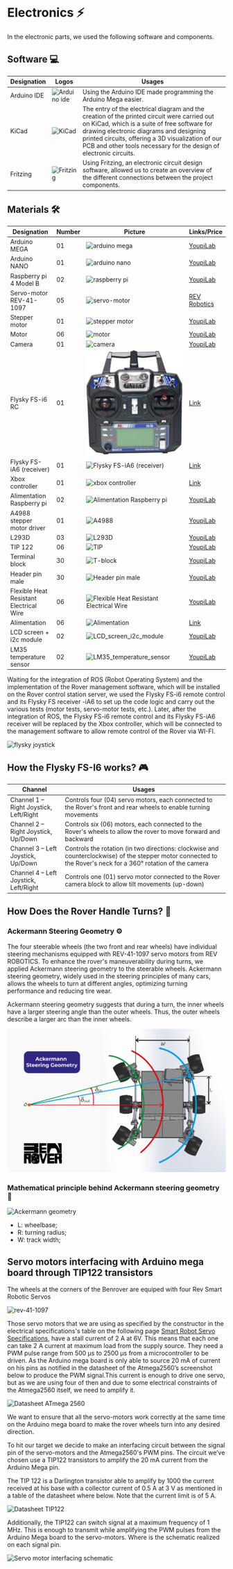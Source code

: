 # Electronics ⚡
In the electronic parts, we used the following software and components.

## Software 💻
| Designation | Logos | Usages |
| ------ | ------ | ------ |
| Arduino IDE | ![Arduino ide](https://raw.githubusercontent.com/iudhael/benrover-docs/electrical/Electrical/images/software/IDE%20arduino.jpeg) | Using the Arduino IDE made programming the Arduino Mega easier. |
| KiCad | ![KiCad](https://raw.githubusercontent.com/iudhael/benrover-docs/electrical/Electrical/images/software/Kicad_logo_new.png) | The entry of the electrical diagram and the creation of the printed circuit were carried out on KiCad, which is a suite of free software for drawing electronic diagrams and designing printed circuits, offering a 3D visualization of our PCB and other tools necessary for the design of electronic circuits. |
| Fritzing | ![Fritzing](https://raw.githubusercontent.com/iudhael/benrover-docs/electrical/Electrical/images/software/fritzing.png) | Using Fritzing, an electronic circuit design software, allowed us to create an overview of the different connections between the project components. |

## Materials 🛠️
| Designation | Number | Picture | Links/Price |
| ------ | ------ | ------ | ------ |
| Arduino MEGA | 01 | ![arduino mega](https://raw.githubusercontent.com/iudhael/benrover-docs/electrical/Electrical/images/materials/arduinomega.jpg) | [YoupiLab](https://youpilab.com/components/product/arduino-mega-2560) |
| Arduino NANO | 01 | ![arduino nano](https://raw.githubusercontent.com/iudhael/benrover-docs/electrical/Electrical/images/materials/arduino_nano.jpg) | [YoupiLab](https://youpilab.com/components/product/arduino-nano-ch340) |
| Raspberry pi 4 Model B | 02 | ![raspberry pi](https://raw.githubusercontent.com/iudhael/benrover-docs/electrical/Electrical/images/materials/raspberry.jpg) | [YoupiLab](https://youpilab.com/components/product/raspberry-pi4-model-ram-8giga) |
| Servo-motor REV-41-1097 | 05 | ![servo-motor](https://raw.githubusercontent.com/iudhael/benrover-docs/electrical/Electrical/images/materials/rev-41-1097.jpg) | [REV Robotics](https://www.revrobotics.com/rev-41-1097/) |
| Stepper motor | 01 | ![stepper motor](https://raw.githubusercontent.com/iudhael/benrover-docs/electrical/Electrical/images/materials/Moteur_pas_à_pas_Nema_17.png) | [YoupiLab](https://youpilab.com/components/product/moteur-pas-a-pas-nema-17-42hs48) |
| Motor | 06 | ![motor](https://raw.githubusercontent.com/iudhael/benrover-docs/electrical/Electrical/images/materials/motor.jpg) | [YoupiLab]() |
| Camera | 01 | ![camera](https://raw.githubusercontent.com/iudhael/benrover-docs/electrical/Electrical/images/materials/camera.jpg) | [YoupiLab]() |
| Flysky FS-i6 RC | 01 | ![Flysky FS-i6 RC](https://raw.githubusercontent.com/benrover-24/docs/main/docs/electronics/images/materials/flysky_tx.jpg) | [Link]() |
| Flysky FS-iA6 (receiver) | 01 | ![Flysky FS-iA6 (receiver)](https://raw.githubusercontent.com/iudhael/benrover-docs/electrical/Electrical/images/materials/receiver_flysky.jpg) | [Link]() |
| Xbox controller | 01 | ![xbox controller](https://raw.githubusercontent.com/iudhael/benrover-docs/electrical/Electrical/images/materials/mannette_xbox_fil_sansfil.jpg) | [Link]() |
| Alimentation Raspberry pi | 02 | ![Alimentation Raspberry pi](https://raw.githubusercontent.com/iudhael/benrover-docs/electrical/Electrical/images/materials/alimentation_raspberry_pi_sy8205.jpg) | [YoupiLab](https://youpilab.com/components/product/alimentation-raspberry-pi-sy8205) |
| A4988 stepper motor driver | 01 | ![A4988](https://raw.githubusercontent.com/iudhael/benrover-docs/electrical/Electrical/images/materials/A4988_Stepper_Motor_Driver.jpeg) | [YoupiLab](https://youpilab.com/components/product/a4988-stepper-motor-driver) |
| L293D | 03 | ![L293D](https://raw.githubusercontent.com/iudhael/benrover-docs/electrical/Electrical/images/materials/L293D.jpg) | [YoupiLab](https://youpilab.com/components/product/circuit-integre-l293d) |
| TIP 122 | 06 | ![TIP](https://raw.githubusercontent.com/iudhael/benrover-docs/electrical/Electrical/images/materials/TIP122.jpg) | [YoupiLab](https://youpilab.com/components/product/transistor-darlington-tip122) |
| Terminal block | 30 | ![T-block](https://raw.githubusercontent.com/iudhael/benrover-docs/electrical/Electrical/images/materials/T-block.jpg) | [YoupiLab](https://youpilab.com/components/product/bornier-2-broches) |
| Header pin male | 30 | ![Header pin male](https://raw.githubusercontent.com/iudhael/benrover-docs/electrical/Electrical/images/materials/arduinomega.jpg) | [YoupiLab]() |
| Flexible Heat Resistant Electrical Wire | 06 | ![Flexible Heat Resistant Electrical Wire](https://raw.githubusercontent.com/iudhael/benrover-docs/electrical/Electrical/images/materials/Fil_électrique_résistant_à_la_chaleur.jpg) | [YoupiLab](https://youpilab.com/components/product/fil-electrique-resistant-a-la-chaleur-jaune-metre) |
| Alimentation | 06 | ![Alimentation](https://raw.githubusercontent.com/iudhael/benrover-docs/electrical/Electrical/images/materials/batterie_de_moto.jpg) | [Link]() |
| LCD screen + i2c module | 02 | ![LCD_screen_i2c_module](https://raw.githubusercontent.com/iudhael/benrover-docs/electrical/Electrical/images/materials/lcd_modul_i2c.png) | [YoupiLab](https://youpilab.com/components/product/ecran-lcd-16x02-avec-iLink2c) |
| LM35 temperature sensor | 02 | ![LM35_temperature_sensor](https://raw.githubusercontent.com/iudhael/benrover-docs/electrical/Electrical/images/materials/lm35.jpg) | [YoupiLab](https://youpilab.com/components/product/capteur-de-temperature-lm35dz) |

Waiting for the integration of ROS (Robot Operating System) and the implementation of the Rover management software, which will be installed on the Rover control station server, we used the Flysky FS-i6 remote control and its Flysky FS receiver -iA6 to set up the code logic and carry out the various tests (motor tests, servo-motor tests, etc.). Later, after the integration of ROS, the Flysky FS-i6 remote control and its Flysky FS-iA6 receiver will be replaced by the Xbox controller, which will be connected to the management software to allow remote control of the Rover via WI-FI.

![flysky joystick](https://raw.githubusercontent.com/iudhael/benrover-docs/electrical/Electrical/images/fs-i6.gif)

## How the Flysky FS-I6 works? 🎮
| Channel | Usages |
| ------ | ------ |
| Channel 1 – Right Joystick, Left/Right | Controls four (04) servo motors, each connected to the Rover's front and rear wheels to enable turning movements |
| Channel 2 – Right Joystick, Up/Down | Controls six (06) motors, each connected to the Rover's wheels to allow the rover to move forward and backward |
| Channel 3 – Left Joystick, Up/Down | Controls the rotation (in two directions: clockwise and counterclockwise) of the stepper motor connected to the Rover's neck for a 360° rotation of the camera |
| Channel 4 – Left Joystick, Left/Right | Controls one (01) servo motor connected to the Rover camera block to allow tilt movements (up-down) |

## How Does the Rover Handle Turns? 🔄
### Ackermann Steering Geometry ⚙️

The four steerable wheels (the two front and rear wheels) have individual steering mechanisms equipped with REV-41-1097 servo motors from REV ROBOTICS. To enhance the rover's maneuverability during turns, we applied Ackermann steering geometry to the steerable wheels. Ackermann steering geometry, widely used in the steering principles of many cars, allows the wheels to turn at different angles, optimizing turning performance and reducing tire wear.

Ackermann steering geometry suggests that during a turn, the inner wheels have a larger steering angle than the outer wheels. Thus, the outer wheels describe a larger arc than the inner wheels.

![Ackermann geometry](https://raw.githubusercontent.com/BenRover-24/docs/electrical/Electrical/images/Ackermann-Steering-Geometry-for-Mars-Rover-with-rocker-bogie-suspension.png)

### Mathematical principle behind Ackermann steering geometry 📐
![Ackermann geometry](https://raw.githubusercontent.com/iudhael/benrover-docs/electrical/Electrical/images/Ackermann-Steering-Geometry-for-Mars-Rover-with-rocker-bogie-suspension.png)

* L: wheelbase;
* R: turning radius;
* W: track width;

## Servo motors interfacing with Arduino mega board through TIP122 transistors

The wheels at the corners of the Benrover are equiped with four Rev Smart Robotic Servos

![rev-41-1097](https://raw.githubusercontent.com/Mahudjro369/MyBenrover2024/main/docs/electronics/images/materials/rev-41-1097.jpg) 

Those servo motors that we are using as specified by the constructor in the electrical specifications's table on the following page [Smart Robot Servo Specifications](https://docs.revrobotics.com/rev-crossover-products/servo/srs), have a stall current of 2 A at 6V. 
This means that each one can take 2 A current at maximum load from the supply source. They need a PWM pulse range from 500 µs to 2500 µs from a microcontroller to be driven.
As the Arduino mega board is only able to source 20 mA of current on his pins as notified in the datasheet of the Atmega2560’s screenshot below to produce the PWM signal.This current is enough to drive one servo, but as we are using four of then and due to some electrical constraints of the Atmega2560 itself, we need to amplify it.

![Datasheet ATmega 2560](https://raw.githubusercontent.com/Mahudjro369/MyBenrover2024/main/docs/electronics/images/other/Datasheet%20ATmega%202560%20.jpg)

We want to ensure that all the servo-motors work correctly at the same time on the Arduino mega board to make the rover wheels turn into any desired direction.  

To hit our target we decide to make an interfacing circuit between the signal pin of the servo-motors and the Atmega2560's PWM pins. The circuit we’ve chosen use a TIP122 transistors to amplify the 20 mA current from the Arduino Mega pin.  

The TIP 122 is a Darlington transistor able to amplify by 1000 the current received at his base with a collector current of 0.5 A at 3 V as mentioned in a table of the datasheet where below. Note that the current limit is of 5 A.

![Datasheet TIP122](https://raw.githubusercontent.com/Mahudjro369/MyBenrover2024/main/docs/electronics/images/other/Datasheet%20TIP122.jpg)

Additionally, the TIP122 can switch signal at a maximum frequency of 1 MHz. This is enough to transmit while amplifying the PWM pulses from the Arduino Mega board to the servo-motors. Where is the schematic realized on each signal pin.

![Servo motor interfacing schematic](https://raw.githubusercontent.com/Mahudjro369/MyBenrover2024/main/docs/electronics/images/other/Servo%20motor%20interfacing%20schematic.jpg)
